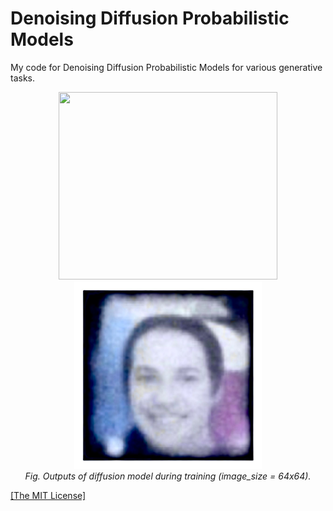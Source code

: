 <h1>Denoising Diffusion Probabilistic Models</h1>
<p>My code for Denoising Diffusion Probabilistic Models for various generative tasks.</p>

<p align="center">
    <img width="350" height="300" src="https://github.com/AgamChopra/Diffusion-generator/blob/main/imgs/faces_01.gif">
    <img width="300" height="300" src="https://github.com/AgamChopra/Diffusion-generator/blob/main/imgs/faces_02.jpg">
    <br><i>Fig. Outputs of diffusion model during training (image_size = 64x64).</i><br>
</p>

<p><a href="https://raw.githubusercontent.com/AgamChopra/Diffusion-generator/main/LICENSE" target="blank">[The MIT License]</a></p>
